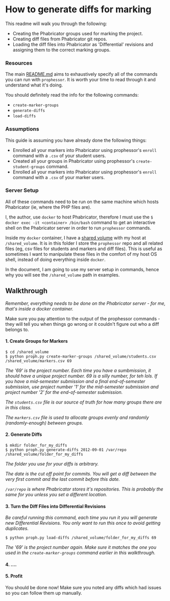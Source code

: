 # How to generate diffs for marking

This readme will walk you through the following:

- Creating the Phabricator groups used for marking the project.
- Creating diff files from Phabricator git repos.
- Loading the diff files into Phabricator as 'Differential' revisions and assigning them to the correct marking groups.

### Resources

The main [README.md](/README.md) aims to exhaustively specify all of the commands you can run with `prophessor`.
It is worth your time to read through it and understand what it's doing.

You should definitely read the info for the following commands:

- `create-marker-groups`
- `generate-diffs`
- `load-diffs`

### Assumptions

This guide is assuming you have already done the following things:

- Enrolled all your markers into Phabricator using prophessor's `enroll` command with a `.csv` of your student users.
- Created all your groups in Phabricator using prophessor's `create-student-groups` command.
- Enrolled all your markers into Phabricator using prophessor's `enroll` command with a `.csv` of your marker users.

### Server Setup

All of these commands need to be run on the same machine which hosts Phabricator (ie, where the PHP files are).

I, the author, use `docker` to host Phabricator, therefore I must use the `$ docker exec -it <container> /bin/bash` command to get an interactive shell on the Phabricator server in order to run `prophessor` commands.

Inside my `docker` container, I have a [shared volume](https://docs.docker.com/engine/tutorials/dockervolumes/#/mount-a-shared-storage-volume-as-a-data-volume) with my host at `/shared_volume`.
It is in this folder I store the `prophessor` repo and all related files (eg, csv files for students and markers and diff files). This is useful as sometimes I want to manipulate these files in the comfort of my host OS shell, instead of doing everything inside `docker`.

In the document, I am going to use my server setup in commands, hence why you will see the `/shared_volume` path in examples.

## Walkthrough

_Remember, everything needs to be done on the Phabricator server - for me, that's inside a docker container._

Make sure you pay attention to the output of the prophessor commands - they will tell you when things go wrong or it couldn't figure out who a diff belongs to.

#### 1. Create Groups for Markers 

```
$ cd /shared_volume
$ python proph.py create-marker-groups /shared_volume/students.csv /shared_volume/markers.csv 69
```

_The '69' is the project number. Each time you have a sumbmission, it should have a unique project number. 69 is a silly number, for teh lols.
If you have a mid-semester submission and a final end-of-semester submission, use project number '1' for the mid-semester submission and project number '2' for the end-of-semester submission._

_The `students.csv` file is our source of truth for how many groups there are in this class._

_The `markers.csv` file is used to allocate groups evenly and randomly (randomly-enough) between groups._

#### 2. Generate Diffs

```
$ mkdir folder_for_my_diffs
$ python proph.py generate-diffs 2012-09-01 /var/repo /shared_volume/folder_for_my_diffs
```
_The folder you use for your diffs is arbitrary._

_The date is the cut off point for commits. You will get a diff between the very first commit and the last commit before this date._

_`/var/repo` is where Phabricator stores it's repositories. This is probably the same for you unless you set a different location._

#### 3. Turn the Diff Files into Differential Revisions

_Be careful running this command, each time you run it you will generate new Differential Revisions. You only want to run this once to avoid getting duplicates._

```
$ python proph.py load-diffs /shared_volume/folder_for_my_diffs 69
```

_The '69' is the project number again. Make sure it matches the one you used in the `create-marker-groups` command earlier in this walkthrough._

#### 4. ....

#### 5. Profit

You should be done now! Make sure you noted any diffs which had issues so you can follow them up manually.

